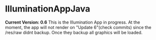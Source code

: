 # IlluminationAppJava
**Current Version: 0.6**
This is the Illumination App in progress.  At the moment, the app will not render on "Update 6"(check commits) since the /res/raw didnt backup.  Once they backup all graphics will be loaded.
